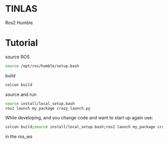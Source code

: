 # TINLAS
Ros2 Humble

# Tutorial
source ROS
``` bash
source /opt/ros/humble/setup.bash
```
build
``` bash
colcon build
```
source and run
``` bash
source install/local_setup.bash
ros2 launch my_package crazy_launch.py
```

While developing, and you change code and want to start up again use:
``` bash
colcon build;source install/local_setup.bash;ros2 launch my_package crazy_launch.py
```
in the ros_ws
